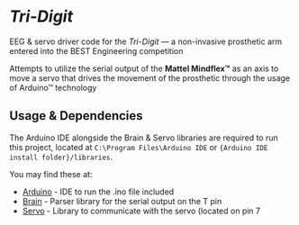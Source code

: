 # *Tri-Digit*
EEG &amp; servo driver code for the *Tri-Digit* — a non-invasive prosthetic arm entered into the BEST Engineering competition

Attempts to utilize the serial output of the **Mattel Mindflex™** as an axis to move a servo that drives the movement of the prosthetic through the usage of Arduino™ technology

## Usage & Dependencies
The Arduino IDE alongside the Brain & Servo libraries are required to run this project, located at `C:\Program Files\Arduino IDE` or `{Arduino IDE install folder}/libraries`. 

You may find these at:
- [Arduino](https://github.com/arduino/arduino-ide) - IDE to run the .ino file included
- [Brain](https://github.com/kitschpatrol/Brain) - Parser library for the serial output on the T pin
- [Servo](https://github.com/arduino-libraries/Servo/tree/master) - Library to communicate with the servo (located on pin 7
